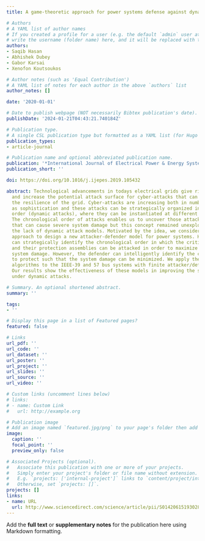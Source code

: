 ```yaml
---
title: A game-theoretic approach for power systems defense against dynamic cyber-attacks

# Authors
# A YAML list of author names
# If you created a profile for a user (e.g. the default `admin` user at `content/authors/admin/`), 
# write the username (folder name) here, and it will be replaced with their full name and linked to their profile.
authors:
- Saqib Hasan
- Abhishek Dubey
- Gabor Karsai
- Xenofon Koutsoukos

# Author notes (such as 'Equal Contribution')
# A YAML list of notes for each author in the above `authors` list
author_notes: []

date: '2020-01-01'

# Date to publish webpage (NOT necessarily Bibtex publication's date).
publishDate: '2024-01-21T04:43:21.740184Z'

# Publication type.
# A single CSL publication type but formatted as a YAML list (for Hugo requirements).
publication_types:
- article-journal

# Publication name and optional abbreviated publication name.
publication: '*International Journal of Electrical Power & Energy Systems*'
publication_short: ''

doi: https://doi.org/10.1016/j.ijepes.2019.105432

abstract: Technological advancements in todays electrical grids give rise to new vulnerabilities
  and increase the potential attack surface for cyber-attacks that can severely affect
  the resilience of the grid. Cyber-attacks are increasing both in number as well
  as sophistication and these attacks can be strategically organized in chronological
  order (dynamic attacks), where they can be instantiated at different time instants.
  The chronological order of attacks enables us to uncover those attack combinations
  that can cause severe system damage but this concept remained unexplored due to
  the lack of dynamic attack models. Motivated by the idea, we consider a game-theoretic
  approach to design a new attacker-defender model for power systems. Here, the attacker
  can strategically identify the chronological order in which the critical substations
  and their protection assemblies can be attacked in order to maximize the overall
  system damage. However, the defender can intelligently identify the critical substations
  to protect such that the system damage can be minimized. We apply the developed
  algorithms to the IEEE-39 and 57 bus systems with finite attacker/defender budgets.
  Our results show the effectiveness of these models in improving the system resilience
  under dynamic attacks.

# Summary. An optional shortened abstract.
summary: ''

tags:
- ''

# Display this page in a list of Featured pages?
featured: false

# Links
url_pdf: ''
url_code: ''
url_dataset: ''
url_poster: ''
url_project: ''
url_slides: ''
url_source: ''
url_video: ''

# Custom links (uncomment lines below)
# links:
# - name: Custom Link
#   url: http://example.org

# Publication image
# Add an image named `featured.jpg/png` to your page's folder then add a caption below.
image:
  caption: ''
  focal_point: ''
  preview_only: false

# Associated Projects (optional).
#   Associate this publication with one or more of your projects.
#   Simply enter your project's folder or file name without extension.
#   E.g. `projects: ['internal-project']` links to `content/project/internal-project/index.md`.
#   Otherwise, set `projects: []`.
projects: []
links:
- name: URL
  url: http://www.sciencedirect.com/science/article/pii/S0142061519302807
---
```


Add the **full text** or **supplementary notes** for the publication here using Markdown formatting.
